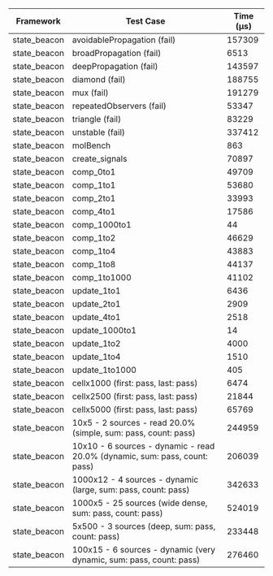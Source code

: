 | Framework | Test Case | Time (μs) |
| --- | --- | --- |
| state_beacon | avoidablePropagation (fail) | 157309 |
| state_beacon | broadPropagation (fail) | 6513 |
| state_beacon | deepPropagation (fail) | 143597 |
| state_beacon | diamond (fail) | 188755 |
| state_beacon | mux (fail) | 191279 |
| state_beacon | repeatedObservers (fail) | 53347 |
| state_beacon | triangle (fail) | 83229 |
| state_beacon | unstable (fail) | 337412 |
| state_beacon | molBench | 863 |
| state_beacon | create_signals | 70897 |
| state_beacon | comp_0to1 | 49709 |
| state_beacon | comp_1to1 | 53680 |
| state_beacon | comp_2to1 | 33993 |
| state_beacon | comp_4to1 | 17586 |
| state_beacon | comp_1000to1 | 44 |
| state_beacon | comp_1to2 | 46629 |
| state_beacon | comp_1to4 | 43883 |
| state_beacon | comp_1to8 | 44137 |
| state_beacon | comp_1to1000 | 41102 |
| state_beacon | update_1to1 | 6436 |
| state_beacon | update_2to1 | 2909 |
| state_beacon | update_4to1 | 2518 |
| state_beacon | update_1000to1 | 14 |
| state_beacon | update_1to2 | 4000 |
| state_beacon | update_1to4 | 1510 |
| state_beacon | update_1to1000 | 405 |
| state_beacon | cellx1000 (first: pass, last: pass) | 6474 |
| state_beacon | cellx2500 (first: pass, last: pass) | 21844 |
| state_beacon | cellx5000 (first: pass, last: pass) | 65769 |
| state_beacon | 10x5 - 2 sources - read 20.0% (simple, sum: pass, count: pass) | 244959 |
| state_beacon | 10x10 - 6 sources - dynamic - read 20.0% (dynamic, sum: pass, count: pass) | 206039 |
| state_beacon | 1000x12 - 4 sources - dynamic (large, sum: pass, count: pass) | 342633 |
| state_beacon | 1000x5 - 25 sources (wide dense, sum: pass, count: pass) | 524019 |
| state_beacon | 5x500 - 3 sources (deep, sum: pass, count: pass) | 233448 |
| state_beacon | 100x15 - 6 sources - dynamic (very dynamic, sum: pass, count: pass) | 276460 |
